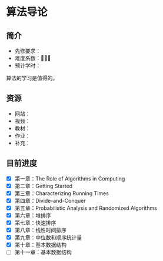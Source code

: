# 算法导论

## 简介

- 先修要求：
- 难度系数：🌟🌟🌟
- 预计学时：

算法的学习是值得的。

## 资源

- 网站：
- 视频：
- 教材：
- 作业：
- 补充：

## 目前进度

- [x] 第一章：The Role of Algorithms in Computing
- [x] 第二章：Getting Started
- [x] 第三章：Characterizing Running Times
- [x] 第四章：Divide-and-Conquer
- [x] 第五章：Probabilistic Analysis and Randomized Algorithms
- [x] 第六章：堆排序
- [x] 第七章：快速排序
- [x] 第八章：线性时间排序
- [x] 第九章：中位数和顺序统计量
- [x] 第十章：基本数据结构
- [ ] 第十一章：基本数据结构
